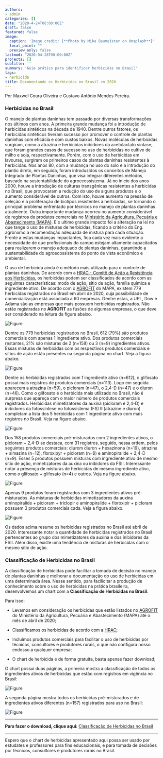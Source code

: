 ```yaml
---
authors:
- admin
categories: []
date: "2020-4-24T00:00:00Z"
draft: false
featured: false
image:
  caption: 'Image credit: [**Photo by Mika Baumeister on Unsplash**]'
  focal_point: ""
  preview_only: false
lastmod: "2020-04-28T00:00:00Z"
projects: []
subtitle: ''
summary: 'Guia prático para identificar herbicidas no Brasil'
tags:
- herbicida
title: Documentando os Herbicidas no Brasil em 2020
---
```


Por Maxwel Coura Oliveira e Gustavo Antônio Mendes Pereira.


### Herbicidas no Brasil

O manejo de plantas daninhas tem passado por diversas transformações nos últimos cem anos. A primeira grande mudança foi a introdução de herbicidas sintéticos na década de 1940. Dentre outros fatores, os herbicidas sintéticos tiveram sucesso por promover o controle de plantas daninhas com eficácia e com custos baixos. Novas moléculas de herbicidas surgiram, como a atrazina e herbicidas inibidores da acetolactato sintase, que foram grandes casos de sucesso no uso de herbicidas no cultivo de milho e soja, respectivamente. Porém, com o uso de herbicidas em lavouras, surgiram os primeiros casos de plantas daninhas resistentes à herbicidas. Nos anos 80, com a mudança no uso do solo e a introdução do plantio direto, em seguida, foram introduzidos os conceitos de Manejo Integrado de Plantas Daninhas, que visa integrar diferentes métodos, baseado na sustentabilidade do agroecossistema. Já no inicio dos anos 2000, houve a introdução de culturas transgênicas resistentes a herbicidas no Brasil, que provocaram a redução do uso de alguns produtos e o aumento considerável de outros. Com isto, houve aumento na pressão de seleção e a proliferação de biotipos resistentes à herbicidas, se tornando o principal problema enfrentado por técnicos no manejo de plantas daninhas atualmente. Outra importante mudança ocorreu no aumento considerável de registros de produtos comerciais no [Ministério da Agricultura, Pecuária e Abastecimento (MAPA)](https://www.gov.br/agricultura/pt-br). E o ultimo grande impacto foi a alteração na lei no que tange o uso de misturas de herbicidas, ficando a critério do Eng. agrônomo a recomendação adequada de mistura para cada situação. Frente a estas mudanças impactantes, fica cada vez mais evidente a necessidade de que profissionais do campo estejam altamente capacitados para realizarem o manejo adequado de plantas daninhas,  garantindo a sustentabilidade do agroecossistema do ponto de vista econômico e ambiental. 

O uso de herbicida ainda é o método mais utilizado para o controle de plantas daninhas. De acordo com a [HRAC - Comitê de Ação a Resistência aos Herbicidas](https://b73f4c7b-d632-4353-826f-b62eca2c370a.filesusr.com/ugd/48f515_4b3f2659a70148818ee1413867daee3f.pdf), os herbicidas podem ser classificados de acordo com as seguintes características: modo de ação, sítio de ação, família química e ingrediente ativo. De acordo com o [AGROFIT](http://agrofit.agricultura.gov.br/agrofit_cons/principal_agrofit_cons) do MAPA, existem 779 herbicidas registrados no Brasil em abril de 2020, cuja possibilidade de comercialização está associada a 60 empresas. Dentre estas, a UPL, Dow e Adama são as empresas que mais possuem herbicidas registrados. Não estão registradas no **AGROFIT** as fusões de algumas empresas, o que deve ser considerado na leitura da figura abaixo.



![Figure](/post/chart/empresa.png)



Dentre os 779 herbicidas registrados no Brasil, 612 (79\%) são produtos comerciais com apenas 1 ingrediente ativo. Dos produtos comerciais restantes, 21% são misturas de 2 (n=158) ou 3 (n=9) ingredientes ativos. Essas misturas de herbicidas com os respectivos produtos comerciais e sítios de ação estão presentes na segunda página no chart. Veja a figura abaixo.



![Figure](/post/chart/herbicide_mixtures.png) 


Dentre os herbicidas registrados com 1 ingrediente ativo (n=612), o glifosato possui mais registros de produtos comerciais (n=113). Logo em seguida aparecem a atrazina (n=59), o picloram (n=47), o 2,4-D (n=47) e o diuron (n=46). Como o glifosato é o herbicida mais utilizado no Brasil, não é surpresa que apareça com o maior número de produtos comerciais registrados. Herbicidas mimetizatores da auxina (picloram e 2,4-D) e inibidores da fotossíntese no fotossistema (FS) II (atrazine e diuron) completam a lista dos 5 herbicidas com 1 ingrediente ativo com mais registros no Brasil. Veja na figure abaixo.


![Figure](/post/chart/herb_ia.png) 


Dos 158 produtos comerciais pré-misturados com 2 ingredientes ativos, o picloram + 2,4-D se destaca, com 31 registros, seguido, nessa ordem, pelos seguintes produtos comerciais: diurom diuron + hexazinona (n=19), atrazina + simazina (n=12), floroxipyr + picloram (n=9) e aminopiralide + 2,4-D (n=9). Esses 5 produtos possuem misturas com ingrediente ativo de mesmo sítio de ação, mimetizatores da auxina ou inibidores da FSII. Interessante notar a presença de misturas de herbicidas de mesmo ingrediente ativo, como o glifosato + glifosato (n=4) e outros. Veja na figure abaixo. 


![Figure](/post/chart/herb_dois_ia.png)


Apenas 9 produtos foram registrados com 3 ingredientes ativos pré-misturados. As misturas de herbicidas mimetizadores da auxina aminopiralide + picloram + triclopir e aminopiralide + floroxipir + picloram possuem 3 produtos comerciais cada. Veja a figura abaixo.


![Figure](/post/chart/herb_tres_ia.png) 


Os dados acima resume os herbicidas registrados no Brasil até abril de 2020. Interessante notar a quantidade de herbicidas registrados no Brasil pertencentes ao grupo dos mimetizatores da auxina e dos inibidores da FSII. Além disso, existe uma tendência de misturas de herbicidas com o mesmo sítio de ação. 



### Classificação de Herbicidas no Brasil




A classificação de herbicidas pode facilitar a tomada de decisão no manejo de plantas daninhas e melhorar a documentação do uso de herbicidas em uma determinada área. Nesse sentido, para facilicitar a produção de conhecimento sobre o uso de herbicidas na prática brasileira, desenvolvemos um chart com a **Classificação de Herbicidas no Brasil**. 

Para isso:

- Levamos em consideração os herbicidas que estão listados no [AGROFIT](http://agrofit.agricultura.gov.br/agrofit_cons/principal_agrofit_cons) do Ministério da Agricultura, Pecuária e Abastecimento (MAPA) até o mês de abril de 2020;

- Classificamos os herbicidas de acordo com a [HRAC](https://b73f4c7b-d632-4353-826f-b62eca2c370a.filesusr.com/ugd/48f515_4b3f2659a70148818ee1413867daee3f.pdf);

- Incluímos produtos comerciais para facilitar o uso de herbicidas por técnicos, consultores e produtores rurais, o que não configura nosso endosso a qualquer empresa;

- O chart de herbicida é de forma gratuita, basta apenas fazer download;




O chart possui duas páginas, a primeira mostra a classificação de todos os ingredientes ativos de herbicidas que estão com registros em vigência no Brasil: 


![Figure](/post/chart/first.png) 


A segunda página mostra todos os herbicidas pré-misturados e de ingredientes ativos diferentes (n=157) registrados para uso no Brasil:



![Figure](/post/chart/second.png) 


_________________________________________________________________________________________
**Para fazer o download, clique aqui:** [Classificação de Herbicidas no Brasil](/post/chart/Chart_Herbicida.pdf)
_________________________________________________________________________________________

Espero que o chart de herbicidas apresentado aqui possa ser usado por estudates e professores para fins educacionais, e para tomada de decisões por técnicos, consultores e produtores rurais no Brasil. 
